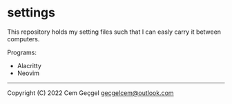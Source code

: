 [//]: # "SPDX-FileCopyrightText: (C) 2022 Cem Geçgel <gecgelcem@outlook.com>"
[//]: # "SPDX-License-Identifier: GPL-3.0-or-later"

# settings

This repository holds my setting files such that I can easly carry it between
computers.

Programs:

* Alacritty
* Neovim

---

Copyright (C) 2022 Cem Geçgel <gecgelcem@outlook.com>
